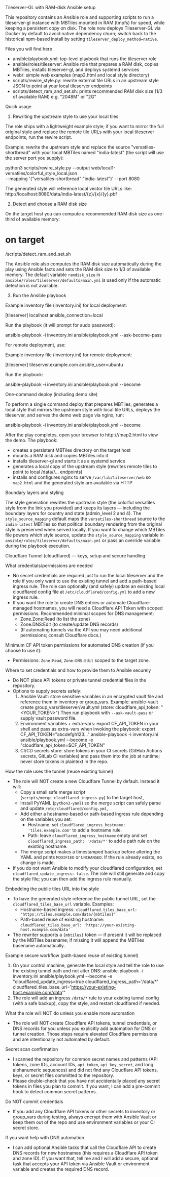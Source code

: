 Tileserver-GL with RAM-disk Ansible setup

This repository contains an Ansible role and supporting scripts to run a tileserver-gl instance
with MBTiles mounted in RAM (tmpfs) for speed, while keeping a persistent copy on disk. The role
now deploys Tileserver-GL via Docker by default to avoid native dependency churn; switch back to the
historical npm-based install by setting `tileserver_deploy_method=native`.

Files you will find here
- ansible/playbook.yml: top-level playbook that runs the tileserver role
- ansible/roles/tileserver: Ansible role that prepares a RAM disk, copies MBTiles, installs tileserver-gl, and deploys systemd services
- web/: simple web examples (map2.html and local style directory)
- scripts/rewire_style.py: rewrite external tile URLs in an upstream style JSON to point at your local tileserver endpoints
- scripts/detect_ram_and_set.sh: prints recommended RAM disk size (1/3 of available RAM) e.g. "2048M" or "2G"

Quick usage

1) Rewriting the upstream style to use your local tiles

The role ships with a lightweight example style; if you want to mirror the full original style and
replace the remote tile URLs with your local tileserver endpoints, run the rewire script.

Example: rewrite the upstream style and replace the source "versatiles-shortbread" with your
local MBTiles named "india-latest" (the script will use the server port you supply):

python3 scripts/rewire_style.py --output web/local1-versatiles/colorful_style_local.json \
  --mapping '{"versatiles-shortbread":"india-latest"}' --port 8080

The generated style will reference local vector tile URLs like:
  http://localhost:8080/data/india-latest/{z}/{x}/{y}.pbf

2) Detect and choose a RAM disk size

On the target host you can compute a recommended RAM disk size as one-third of available memory:

# on target
/scripts/detect_ram_and_set.sh

The Ansible role also computes the RAM disk size automatically during the play using Ansible facts
and sets the RAM disk size to 1/3 of available memory. The default variable `ramdisk_size` in
`ansible/roles/tileserver/defaults/main.yml` is used only if the automatic detection is not available.

3) Run the Ansible playbook

Example inventory file (inventory.ini) for local deployment:

[tileserver]
localhost ansible_connection=local

Run the playbook (it will prompt for sudo password):

ansible-playbook -i inventory.ini ansible/playbook.yml --ask-become-pass

For remote deployment, use:

Example inventory file (inventory.ini) for remote deployment:

[tileserver]
tileserver.example.com ansible_user=ubuntu

Run the playbook:

ansible-playbook -i inventory.ini ansible/playbook.yml --become

One-command deploy (including demo site)

To perform a single command deploy that prepares MBTiles, generates a local style that mirrors the upstream style with local tile URLs, deploys the tileserver, and serves the demo web page via nginx, run:

ansible-playbook -i inventory.ini ansible/playbook.yml --become

After the play completes, open your browser to http://<target-host>/map2.html to view the demo. The playbook:
- creates a persistent MBTiles directory on the target host
- mounts a RAM disk and copies MBTiles into it
- installs tileserver-gl and starts it as a systemd service
- generates a local copy of the upstream style (rewrites remote tiles to point to local /data/<mbtiles>/... endpoints)
- installs and configures nginx to serve `/var/lib/tileserver/web` so `map2.html` and the generated style are available via HTTP

Boundary layers and styling

The style generation rewrites the upstream style (the colorful versatiles style from the link you provided) and keeps its layers — including the boundary layers for country and state (admin_level 2 and 4). The `style_source_mapping` default maps the `versatiles-shortbread` source to the `india-latest` MBTiles so that political boundary rendering from the original style is preserved when served locally. If you want to change which MBTiles file powers which style source, update the `style_source_mapping` variable in `ansible/roles/tileserver/defaults/main.yml` or pass an override variable during the playbook execution.

Cloudflare Tunnel (cloudflared) — keys, setup and secure handling

What credentials/permissions are needed
- No secret credentials are required just to run the local tileserver and the role if you only want to use the existing tunnel and add a path-based ingress rule. The role can optionally (and safely) update an existing local cloudflared config file at `/etc/cloudflared/config.yml` to add a new ingress rule.
- If you want the role to create DNS entries or automate Cloudflare-managed hostnames, you will need a Cloudflare API Token with scoped permissions. Recommended minimal scopes for DNS management:
  - Zone.Zone:Read (to list the zone)
  - Zone.DNS:Edit (to create/update DNS records)
  - (If automating tunnels via the API you may need additional permissions; consult Cloudflare docs.)

Minimum CF API token permissions for automated DNS creation (if you choose to use it):
- Permissions: `Zone:Read`, `Zone:DNS:Edit` scoped to the target zone.

Where to set credentials and how to provide them to Ansible securely
- Do NOT place API tokens or private tunnel credential files in the repository.
- Options to supply secrets safely:
  1) Ansible Vault: store sensitive variables in an encrypted vault file and reference them in inventory or group_vars. Example:
     ansible-vault create group_vars/tileserver/vault.yml
     (store: cloudflare_api_token: "<YOUR_TOKEN>")
     Then run playbook with `--ask-vault-pass` or supply vault password file.
  2) Environment variables + extra-vars: export CF_API_TOKEN in your shell and pass as extra-vars when invoking the playbook: 
     export CF_API_TOKEN="abcdefgh123..."
     ansible-playbook -i inventory.ini ansible/playbook.yml --become -e "cloudflare_api_token=$CF_API_TOKEN"
  3) CI/CD secrets store: store tokens in your CI secrets (GitHub Actions secrets, GitLab CI variables) and pass them into the job at runtime; never store tokens in plaintext in the repo.

How the role uses the tunnel (reuse existing tunnel)
- The role will NOT create a new Cloudflare Tunnel by default. Instead it will:
  - Copy a small safe merge script (`scripts/merge_cloudflared_ingress.py`) to the target host,
  - Install PyYAML (`python3-yaml`) so the merge script can safely parse and update `/etc/cloudflared/config.yml`,
  - Add either a hostname-based or path-based ingress rule depending on the variables you set:
    - Hostname: set `cloudflared_ingress_hostname: 'tiles.example.com'` to add a hostname rule.
    - Path: leave `cloudflared_ingress_hostname` empty and set `cloudflared_ingress_path: '/data/*'` to add a path rule on the existing hostname.
  - The merge script makes a timestamped backup before altering the YAML and prints `MODIFIED` or `UNCHANGED`. If the rule already exists, no change is made.
- If you do not want Ansible to modify your cloudflared configuration, set `cloudflared_update_ingress: false`. The role will still generate and copy the style file; you can then add the ingress rule manually.

Embedding the public tiles URL into the style
- To have the generated style reference the public tunnel URL, set the `cloudflared_tiles_base_url` variable. Examples:
  - Hostname-based ingress: `cloudflared_tiles_base_url: 'https://tiles.example.com/data/{mbtiles}'`
  - Path-based reuse of existing hostname: `cloudflared_tiles_base_url: 'https://your-existing-host.example.com/data'`
- The rewriter supports a `{mbtiles}` token — if present it will be replaced by the MBTiles basename; if missing it will append the MBTiles basename automatically.

Example secure workflow (path-based reuse of existing tunnel)
1. On your control machine, generate the local style and tell the role to use the existing tunnel path and not alter DNS:
   ansible-playbook -i inventory.ini ansible/playbook.yml --become -e "cloudflared_update_ingress=true cloudflared_ingress_path='/data/*' cloudflared_tiles_base_url='https://your-existing-host.example.com/data'"
2. The role will add an ingress `/data/*` rule to your existing tunnel config (with a safe backup), copy the style, and restart cloudflared if needed.

What the role will NOT do unless you enable more automation
- The role will NOT create Cloudflare API tokens, tunnel credentials, or DNS records for you unless you explicitly add automation for DNS or tunnel creation. Those steps require elevated Cloudflare permissions and are intentionally not automated by default.

Secret scan confirmation
- I scanned the repository for common secret names and patterns (API tokens, zone IDs, account IDs, `api_token`, `api_key`, `secret`, and long alphanumeric sequences) and did not find any Cloudflare API tokens, keys, or secret files committed to the repository.
- Please double-check that you have not accidentally placed any secret tokens in files you plan to commit. If you want, I can add a pre-commit hook to detect common secret patterns.

Do NOT commit credentials
- If you add any Cloudflare API tokens or other secrets to inventory or group_vars during testing, always encrypt them with Ansible Vault or keep them out of the repo and use environment variables or your CI secret store.

If you want help with DNS automation
- I can add optional Ansible tasks that call the Cloudflare API to create DNS records for new hostnames (this requires a Cloudflare API token and zone ID). If you want that, tell me and I will add a secure, optional task that accepts your API token via Ansible Vault or environment variable and creates the required DNS record.
